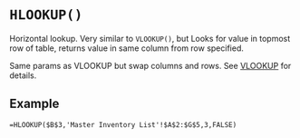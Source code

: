 # `HLOOKUP()`

Horizontal lookup. Very similar to `VLOOKUP()`, but Looks for value in topmost row of table, returns value in same column from row specified.

Same params as VLOOKUP but swap columns and rows. See [VLOOKUP](VLOOKUP.md) for details.

## Example

```excel
=HLOOKUP($B$3,'Master Inventory List'!$A$2:$G$5,3,FALSE)
```
